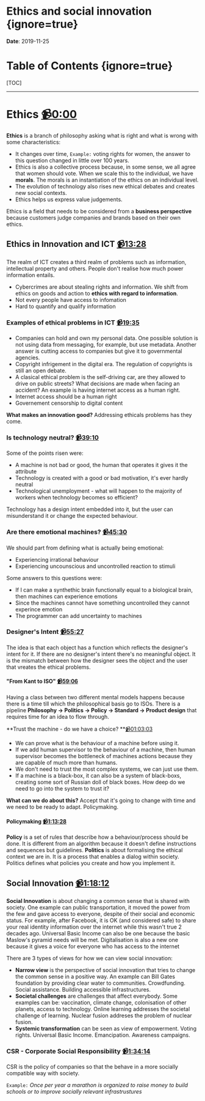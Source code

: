 # Ethics and social innovation {ignore=true}

**Date**: 2019-11-25

# Table of Contents {ignore=true}

[TOC]

-----

# Ethics [📹0:00](https://youtu.be/maQuXKHhIbI)

**Ethics** is a branch of philosophy asking what is right and what is wrong with some characteristics:

*  It changes over time, `Example:` voting rights for women, the answer to this question changed in little over 100 years. 
* Ethics is also a collective process because, in some sense, we all agree that women should vote. When we scale this to the individual, we have **morals**. The morals is an instantiation of the ethics on an individual level. 
* The evolution of technology also rises new ethical debates and creates new social contexts. 
* Ethics helps us express value judgements.

Ethics is a field that needs to be considered from a **business perspective** because customers judge companies and brands based on their own ethics.

## Ethics in Innovation and ICT [📹13:28](https://youtu.be/maQuXKHhIbI?t=808)

The realm of ICT creates a third realm of problems such as information, intellectual property and others. People don't realise how much power information entails. 

* Cybercrimes are about stealing rights and information. We shift from ethics on goods and action to **ethics with regard to information**.
* Not every people have access to infomation
* Hard to quantify and qualify information

### Examples of ethical problems in ICT [📹19:35](https://youtu.be/maQuXKHhIbI?t=1175)

* Companies can hold and own my personal data. One possible solution is not using data from messaging, for example, but use metadata. Another answer is cutting access to companies but give it to governmental agencies.
* Copyright infrigement in the digital era. The regulation of copyrights is still an open debate.
*  A clasical ethical problem is the self-driving car, are they allowed to drive on public streets? What decisions are made when facing an accident? An example is having internet access as a human right.
* Internet access should be a human right
* Governement censorship to digital content

**What makes an innovation good?** Addressing ethicals problems has they come.

### Is technology neutral? [📹39:10](https://youtu.be/maQuXKHhIbI?t=2350)

Some of the points risen were:

* A machine is not bad or good, the human that operates it gives it the attribute
* Technology is created with a good or bad motivation, it's ever hardly neutral
* Technological unemployment - what will happen to the majority of workers when technology becomes so efficient?

Technology has a design intent embedded into it, but the user can misunderstand it or change the expected behaviour.

### Are there emotional machines? [📹45:30](https://youtu.be/maQuXKHhIbI?t=2730)

We should part from defining what is actually being emotional:

- Experiencing irrational behaviour
- Experiencing uncounscious and uncontrolled reaction to stimuli

Some answers to this questions were:

- If I can make a synthethic brain functionally equal to a biological brain, then machines can experience emotions
- Since the machines cannot have something uncontrolled they cannot experince emotion
- The programmer can add uncertainty to machines

### Designer's Intent [📹55:27](https://youtu.be/maQuXKHhIbI?t=3327)

The idea is that each object has a function which reflects the designer's intent for it. If there are no designer's intent there's no meaningful object. It is the mismatch between how the designer sees the object and the user that vreates the ethical problems.

#### "From Kant to ISO" [📹59:06](https://youtu.be/maQuXKHhIbI?t=3546)

Having a class between two different mental models happens because there is a time till which the philosophical basis go to ISOs. There is a pipeline **Philosophy → Politics → Policy → Standard → Product design** that requires time for an idea to flow through.

**Trust the machine - do we have a choice? **[📹01:03:03](https://youtu.be/maQuXKHhIbI?t=3783)

* We can prove what is the behaviour of a machine before using it.
* If we add human supervisor to the behaviour of a machine, then human supervisor becomes the bottleneck of machines actions because they are capable of much more than humans.
* We don't need to trust the most complex systems, we can just use them.
* If a machine is a black-box, it can also be a system of black-boxs, creating some sort of Russian doll of black boxes. How deep do we need to go into the system to trust it?

**What can we do about this?** Accept that it's going to change with time and we need to be ready to adapt. Policymaking.

#### Policymaking [📹1:13:28](https://youtu.be/maQuXKHhIbI?t=4408)

**Policy** is a set of rules that describe how a behaviour/process should be done. It is different from an algorithm because it doesn't define instructions and sequences but guidelines. **Politics** is about formalising the ethical context we are in. It is a process that enables a dialog within society. Politics defines what policies you create and how you implement it. 

## Social Innovation [📹1:18:12](https://youtu.be/maQuXKHhIbI?t=4692)

**Social Innovation** is about changing a common sense that is shared with society. One example can public transportation, it moved the power from the few and gave access to everyone, despite of their social and economic status. For example, after Facebook, it is OK (and considered safe) to share your real identity information over the internet while this wasn't true 2 decades ago. Universal Basic Income can also be one because the basic Maslow's pyramid needs will be met. Digitalisation is also a new one because it gives a voice for everyone who has access to the internet

There are 3 types of views for how we can view social innovation:

* **Narrow view** is the perspective of social innovation that tries to change the common sense in a positive way. An example can Bill Gates foundation by providing clear water to communities. Crowdfunding. Social assistance. Building accessible infrastructures. 
* **Societal challenges** are challenges that affect everybody. Some examples can be: vaccination, climate change, colonisation of other planets, access to technology. Online learning addresses the societal challenge of learning. Nuclear fusion addreses the problem of nuclear fusion. 
* **Systemic transformation** can be seen as view of empowerment. Voting rights. Universal Basic Income. Emancipation. Awareness campaigns. 

### CSR - Corporate Social Responsibility [📹1:34:14](https://youtu.be/maQuXKHhIbI?t=5652)

CSR is the policy of companies so that the behave in a more socially compatible way with society. 

`Example:` _Once per year a marathon is organized to raise money to build schools or to improve socially relevant infrastrustures_